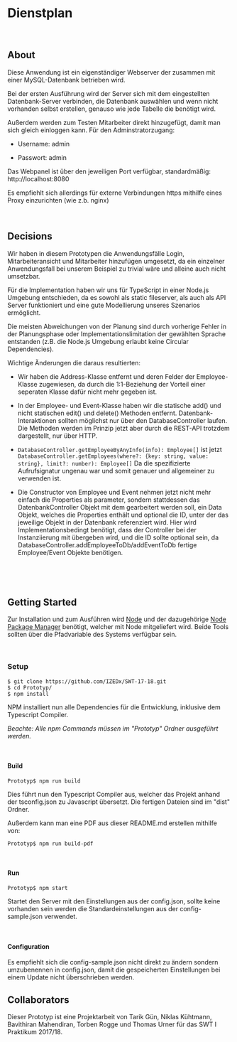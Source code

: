 # Dienstplan #

&nbsp;

## About ##
Diese Anwendung ist ein eigenständiger Webserver der zusammen mit einer MySQL-Datenbank betrieben wird.

Bei der ersten Ausführung wird der Server sich mit dem eingestellten Datenbank-Server verbinden,
die Datenbank auswählen und wenn nicht vorhanden selbst erstellen, genauso wie jede Tabelle die benötigt wird.

Außerdem werden zum Testen Mitarbeiter direkt hinzugefügt, damit man sich gleich einloggen kann.
Für den Adminstratorzugang:

* Username: admin

* Passwort: admin

Das Webpanel ist über den jeweiligen Port verfügbar, standardmäßig: http://localhost:8080

Es empfiehlt sich allerdings für externe Verbindungen https mithilfe eines Proxy einzurichten (wie z.b. nginx)

&nbsp;

## Decisions ##

Wir haben in diesem Prototypen die Anwendungsfälle Login, Mitarbeiteransicht und Mitarbeiter hinzufügen umgesetzt, da ein einzelner Anwendungsfall bei unserem Beispiel zu trivial wäre und alleine auch nicht umsetzbar.

Für die Implementation haben wir uns für TypeScript in einer Node.js Umgebung entschieden, da es sowohl als static fileserver, als auch als API Server funktioniert und eine gute Modellierung unseres Szenarios ermöglicht.

Die meisten Abweichungen von der Planung sind durch vorherige Fehler in der Planungsphase oder Implementationslimitation der gewählten Sprache entstanden (z.B. die Node.js Umgebung erlaubt keine Circular Dependencies). 

Wichtige Änderungen die daraus resultierten:

- Wir haben die Address-Klasse entfernt und deren Felder der Employee-Klasse zugewiesen, da durch die 1:1-Beziehung der Vorteil einer seperaten Klasse dafür nicht mehr gegeben ist.

- In der Employee- und Event-Klasse haben wir die statische add() und nicht statischen edit() und delete() Methoden entfernt. Datenbank-Interaktionen sollten möglichst nur über den DatabaseController laufen. Die Methoden werden im Prinzip jetzt aber durch die REST-API trotzdem dargestellt, nur über HTTP.

- ```DatabaseController.getEmployeeByAnyInfo(info): Employee[]``` ist jetzt ```DatabaseController.getEmployees(where?: {key: string, value: string}, limit?: number): Employee[]```
Da die spezifizierte Aufrufsignatur ungenau war und somit genauer und allgemeiner zu verwenden ist.

- Die Constructor von Employee und Event nehmen jetzt nicht mehr einfach die Properties als parameter, sondern stattdessen das DatenbankController Objekt mit dem gearbeitert werden soll, ein Data Objekt, welches die Properties enthält und optional die ID, unter der das jeweilige Objekt in der Datenbank referenziert wird. Hier wird Implementationsbedingt benötigt, dass der Controller bei der Instanziierung mit übergeben wird, und die ID sollte optional sein, da DatabaseController.addEmployeeToDb/addEventToDb fertige Employee/Event Objekte benötigen.

&nbsp;

&nbsp;

## Getting Started ##

Zur Installation und zum Ausführen wird [Node](https://nodejs.org) und
der dazugehörige [Node Package Manager](https://www.npmjs.com/) benötigt, welcher
mit Node mitgeliefert wird. Beide Tools sollten über die Pfadvariable
des Systems verfügbar sein.

&nbsp;

### Setup ###
```
$ git clone https://github.com/IZEDx/SWT-17-18.git
$ cd Prototyp/
$ npm install
```

NPM installiert nun alle Dependencies für die Entwicklung, inklusive dem
Typescript Compiler.

_Beachte: Alle npm Commands müssen im "Prototyp" Ordner ausgeführt
werden._

&nbsp;

#### Build ####

```
Prototyp$ npm run build
```

Dies führt nun den Typescript Compiler aus, welcher das Projekt anhand
der tsconfig.json zu Javascript übersetzt. Die fertigen Dateien sind
im "dist" Ordner.

Außerdem kann man eine PDF aus dieser README.md erstellen mithilfe von:
```
Prototyp$ npm run build-pdf
```

&nbsp;

#### Run ####
```
Prototyp$ npm start
```

Startet den Server mit den Einstellungen aus der config.json, sollte keine vorhanden sein werden die Standardeinstellungen aus der config-sample.json verwendet.

&nbsp;

#### Configuration ####

Es empfiehlt sich die config-sample.json nicht direkt zu ändern sondern umzubenennen in config.json, damit die gespeicherten Einstellungen bei einem Update nicht überschrieben werden.

## Collaborators ##

Dieser Prototyp ist eine Projektarbeit von Tarik Gün, Niklas Kühtmann, Bavithiran Mahendiran, Torben Rogge und Thomas Urner für das SWT I Praktikum 2017/18.